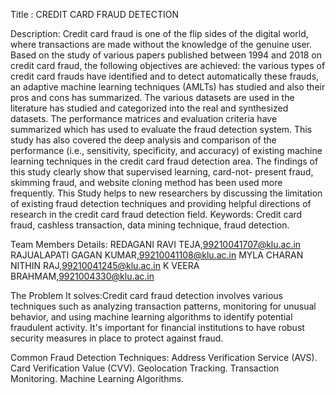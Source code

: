 Title : CREDIT CARD FRAUD DETECTION

Description:
Credit card fraud is one of the flip sides of the digital world, where transactions are made without the knowledge of the genuine user. Based on the study of various papers published between 1994 and 2018 on credit card fraud, the following objectives are achieved: the various types of credit card frauds have identified and to detect automatically these frauds, an adaptive machine learning techniques (AMLTs) has studied and also their pros and cons has summarized. The various datasets are used in the literature has studied and categorized into the real and synthesized datasets. The performance matrices and evaluation criteria have summarized which has used to evaluate the fraud detection system. This study has also covered the deep analysis and comparison of the performance (i.e., sensitivity, specificity, and accuracy) of existing machine learning techniques in the credit card fraud detection area. The findings of this study clearly show that supervised learning, card-not- present fraud, skimming fraud, and website cloning method has been used more frequently. This Study helps to new researchers by discussing the limitation of existing fraud detection techniques and providing helpful directions of research in the credit card fraud detection field. Keywords: Credit card fraud, cashless transaction, data mining technique, fraud detection.


Team Members Details:
REDAGANI RAVI TEJA,99210041707@klu.ac.in
RAJUALAPATI GAGAN KUMAR,99210041108@klu.ac.in
MYLA CHARAN NITHIN RAJ,99210041245@klu.ac.in
K VEERA BRAHMAM,9921004330@klu.ac.in

The Problem It solves:Credit card fraud detection involves various techniques such as analyzing transaction patterns, monitoring for unusual behavior, and using machine learning algorithms to identify potential fraudulent activity. It's important for financial institutions to have robust security measures in place to protect against fraud.

Common Fraud Detection Techniques:
Address Verification Service (AVS).
Card Verification Value (CVV).
Geolocation Tracking.
Transaction Monitoring.
Machine Learning Algorithms.







